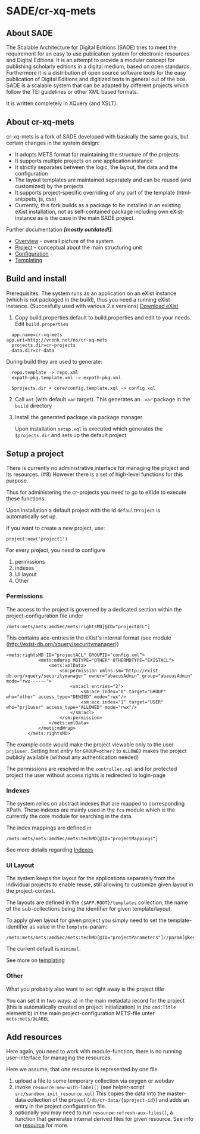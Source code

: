 SADE/cr-xq-mets
===============

About SADE
----------

The Scalable Architecture for Digital Editions (SADE) tries to meet the requirement for an easy to use publication system for electronic resources and Digital Editions. It is an attempt to provide a modular concept for publishing scholarly editions in a digital medium, based on open standards. Furthermore it is a distribution of open source software tools for the easy publication of Digital Editions and digitized texts in general out of the box. SADE is a scalable system that can be adapted by different projects which follow the TEI guidelines or other XML based formats.

It is written completely in XQuery (and XSLT).

About cr-xq-mets
----------------
cr-xq-mets is a fork of SADE developed with basically the same goals, but certain changes in the system design:

* It adopts METS format for maintaining the structure of the projects.
* It supports multiple projects on one application instance
* It strictly separates between the logic, the layout, the data and the configuration
* The layout templates are maintained separately and can be reused (and customized) by the projects 
* It supports project-specific overriding of any part of the template (html-snippets, js, css)
* Currently, this fork builds as a package to be installed in an existing eXist installation, not as self-contained package including own eXist-instance as is the case in the main SADE project.

Further documentation **_[mostly outdated!]_**:

* [Overview](docs/overview.md) - overall picture of the system
* [Project](docs/cr-project.md) - conceptual about the main structuring unit
* [Configuration](docs/config.md) -  
* [Templating](docs/templating.md)


Build and install
----------------

Prerequisites: The system runs as an application on an eXist instance (which is not packaged in the build), thus you need a running eXist-instance. (Succesfully used with various 2.x versions)
[Download eXist](http://exist-db.org/exist/apps/homepage/index.html#downloads)

1. Copy build.properties.default to build.properties and edit to your needs.
Edit `build.properties`

  ```
	app.name=cr-xq-mets
  app.uri=http://vronk.net/ns/cr-xq-mets
	projects.dir=cr-projects
	data.dir=cr-data
  ```

  During build they are used to generate: 

  ```	
	repo.template -> repo.xml
	expath-pkg.template.xml -> expath-pkg.xml
	
	$projects.dir + core/config.template.xql -> config.xql
  ```
	
2. Call `ant` (with default `xar` target). This generates an `.xar` package in the `build` directory 

1. Install the generated package via package manager 

	Upon installation `setup.xql` is executed which generates the `$projects.dir`
	and sets up the default project.

Setup a project
---------------

There is currently no administrative interface for managing the project and its resources. (#8)
However there is a set of high-level functions for this purpose.

Thus for administering the cr-projects you need to go to eXide to execute these functions.

Upon installation a default project with the id `defaultProject` is automatically set up.

If you want to create a new project, use:
```
project:new('project1')
```

For every project, you need to configure 

1. permissions
1. indexes
1. UI layout
1. Other

### Permissions

The access to the project is governed by a dedicated section within the project-configuration file under 
```
/mets:mets/mets:amdSec/mets:rightsMD[@ID="projectACL"]
```

This contains ace-entries in the eXist's internal format (see module (http://exist-db.org/xquery/securitymanager))

```
<mets:rightsMD ID="projectACL" GROUPID="config.xml">
            <mets:mdWrap MDTYPE="OTHER" OTHERMDTYPE="EXISTACL">
                <mets:xmlData>
                    <sm:permission xmlns:sm="http://exist-db.org/xquery/securitymanager" owner="abacusAdmin" group="abacusAdmin" mode="rwx------">
                        <sm:acl entries="2">
                            <sm:ace index="0" target="GROUP" who="other" access_type="DENIED" mode="rwx"/>
                            <sm:ace index="1" target="USER" who="prj1user" access_type="ALLOWED" mode="rwx"/>
                        </sm:acl>
                    </sm:permission>
                </mets:xmlData>
            </mets:mdWrap>
        </mets:rightsMD> 
```

The example code would make the project viewable only to the user `prj1user`. Setting first entry for `GROUP=other?` to `ALLOWED` makes the project publicly available (without any authentication needed)

The permissions are resolved in the `controller.xql` and for protected project the user without access rights is redirected to login-page

### Indexes

The system relies on abstract indexes that are mapped to corresponding XPath.
These indexes are mainly used in the `fcs` module which is the currently the core module for searching in the data.

The index mappings are defined in
```
/mets:mets/mets:amdSec/mets:techMD[@ID="projectMappings"]
```

See more details regarding [Indexes](docs/indexes.md)


### UI Layout

The system keeps the layout for the applications separately from the individual projects to enable reuse,
still allowing to customize given layout in the project-context.

The layouts are defined in the `{$APP.ROOT}/templates` collection, the name of the sub-collections being the identifier for given template/layout.

To apply given layout for given project you simply need to set the template-identifier as value in the `template`-param:
```
/mets:mets/mets:amdSec/mets:techMD[@ID="projectParameters"]//param[@key="template"]
```

The current default is `minimal`.

See more on [templating](docs/templating.md)

### Other

What you probably also want to set right away is the project title

You can set it in two ways:
a) in the main metadata record for the project (this is automatically created on project initialization) in the `cmd:Title` element 
b) in the main project-configuration METS-file unter `mets:mets/@LABEL`


Add resources
-------------
Here again, you need to work with module-function, there is no running user-interface for managing the resources.

Here we assume, that one resource is represented by one file.

1. upload a file to some temporary collection via oxygen or webdav
1. invoke `resource:new-with-label()` (see helper-script `src/sandbox_init_resource.xql`)
   This copies the data into the master-data collection of the project (`/db/cr-data/{$project-id}`)
   and adds an entry in the project configuration file.
1. optionally you may need to run `resource:refresh-aux-files()`, a function that generates internal derived files for given resource. See info on [resource](docs/resource.md) for more.

